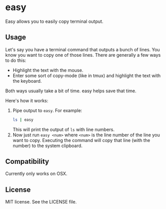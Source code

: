# easy
Easy allows you to easily copy terminal output.

## Usage
Let's say you have a terminal command that outputs a bunch of lines. You know
you want to copy one of those lines. There are generally a few ways to do this:
* Highlight the text with the mouse.
* Enter some sort of copy-mode (like in tmux) and highlight the text with the
  keyboard.

Both ways usually take a bit of time. easy helps save that time.

Here's how it works:
1. Pipe output to `easy`. For example:
   ```bash
   ls | easy
   ```
   This will print the output of `ls` with line numbers.
2. Now just run `easy <num>` where `<num>` is the line number of the line you
   want to copy. Executing the command will copy that line (with the number) to
   the system clipboard.

## Compatibility
Currently only works on OSX.

## License
MIT license. See the LICENSE file.
